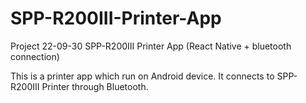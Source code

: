 # SPP-R200III-Printer-App
Project 22-09-30 SPP-R200III Printer App (React Native + bluetooth connection)

This is a printer app which run on Android device.
It connects to SPP-R200III Printer through Bluetooth.
